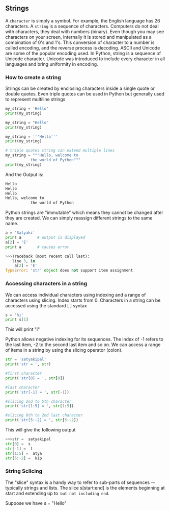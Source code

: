 ## Strings
A `character` is simply a symbol. For example, the English language has 26 characters.
A `string` is a sequence of characters.
Computers do not deal with characters, they deal with numbers (binary).
Even though you may see characters on your screen, internally it is stored and manipulated as a combination of 0's and 1's.
This conversion of character to a number is called encoding, and the reverse process is decoding. 
ASCII and Unicode are some of the popular encoding used.
In Python, string is a sequence of Unicode character.
Unicode was introduced to include every character in all languages and bring uniformity in encoding.
### How to create a string
Strings can be created by enclosing characters inside a single quote or double quotes.
Even triple quotes can be used in Python but generally used to represent multiline strings
```python
my_string = 'Hello'
print(my_string)

my_string = "Hello"
print(my_string)

my_string = '''Hello'''
print(my_string)

# triple quotes string can extend multiple lines
my_string = """Hello, welcome to
           the world of Python"""
print(my_string)
```
And the Output is:
```python
Hello
Hello
Hello
Hello, welcome to
           the world of Python

```
Python strings are "immutable" which means they cannot be changed after they are created.
We can simply reassign different strings to the same name.
```python
a = 'Satyaki'
print a       # output is displayed
a[2] = 'E'
print a       # causes error

>>>Traceback (most recent call last):
   line 3, in 
    a[2] = 'E'
TypeError: 'str' object does not support item assignment

```
### Accessing characters in a string
We can access individual characters using indexing and a range of characters using slicing. Index starts from 0. 
Characters in a string can be accessed using the standard [ ] syntax
```python
s = 'hi'
print s[1]   
```
This will print "i"

Python allows negative indexing for its sequences.
The index of -1 refers to the last item, -2 to the second last item and so on.
We can access a range of items in a string by using the slicing operator (colon).
```python
str = 'satyakipal'
print('str = ', str)

#first character
print('str[0] = ', str[0])

#last character
print('str[-1] = ', str[-1])

#slicing 2nd to 5th character
print('str[1:5] = ', str[1:5])

#slicing 6th to 2nd last character
print('str[5:-2] = ', str[5:-2])
```
This will give the following output
```python
>>>str =  satyakipal
str[0] =  s
str[-1] =  l
str[1:5] =  atya
str[5:-2] =  kip
```

### String Sclicing
The "slice" syntax is a handy way to refer to sub-parts of sequences -- typically strings and lists. The slice s[start:end] is the elements beginning at start and extending up to` but not including end`. 

Suppose we have s = "Hello"



